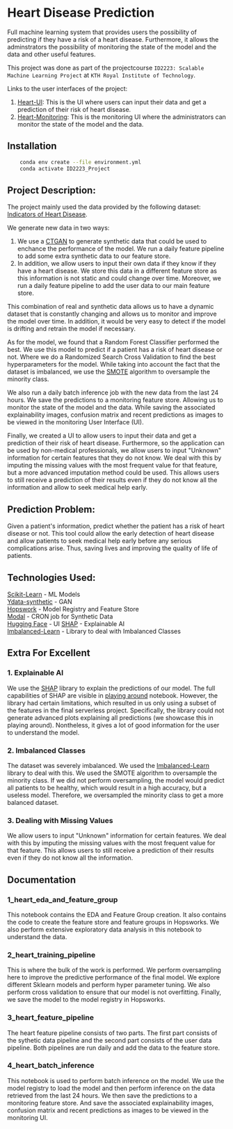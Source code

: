 # Heart Disease Prediction

Full machine learning system that provides users the possibility of predicting if they have a risk of a heart disease. Furthermore, it allows the adminstrators the possibility of monitoring the state of the model and the data and other useful features.

This project was done as part of the projectcourse `ID2223: Scalable Machine Learning Project` at `KTH Royal Institute of Technology`.

Links to the user interfaces of the project:
1) [Heart-UI](https://huggingface.co/spaces/Potatoasdasdasdasda/Heart-UI): This is the UI where users can input their data and get a prediction of their risk of heart disease. 
2) [Heart-Monitoring](https://huggingface.co/spaces/Potatoasdasdasdasda/Heart-Monitoring): This is the monitoring UI where the administrators can monitor the state of the model and the data.

## Installation

```bash
    conda env create --file environment.yml 
    conda activate ID2223_Project
```

## Project Description:

The project mainly used the data provided by the following dataset: [Indicators of Heart Disease](https://www.kaggle.com/datasets/kamilpytlak/personal-key-indicators-of-heart-disease/data). 

We generate new data in two ways:
1) We use a [CTGAN](https://arxiv.org/abs/1907.00503) to generate synthetic data that could be used to enchance the performance of the model. We run a daily feature pipeline to add some extra synthetic data to our feature store.
2) In addition, we allow users to input their own data if they know if they have a heart disease. We store this data in a different feature store as this information is not static and could change over time. Moreover, we run a daily feature pipeline to add the user data to our main feature store.

This combination of real and synthetic data allows us to have a dynamic dataset that is constantly changing and allows us to monitor and improve the model over time. In addition, it would be very easy to detect if the model is drifting and retrain the model if necessary.

As for the model, we found that a Random Forest Classifier performed the best. We use this model to predict if a patient has a risk of heart disease or not. Where we do a Randomized Search Cross Validation to find the best hyperparameters for the model. While taking into account the fact that the dataset is imbalanced, we use the [SMOTE](https://arxiv.org/abs/1106.1813) algorithm to oversample the minority class.

We also run a daily batch inference job with the new data from the last 24 hours. We save the predictions to a monitoring feature store. Allowing us to monitor the state of the model and the data. While saving the associated explainability images, confusion matrix and recent predictions as images to be viewed in the monitoring User Interface (UI).

Finally, we created a UI to allow users to input their data and get a prediction of their risk of heart disease. Furthermore, so the application can be used by non-medical professionals, we allow users to input "Unknown" information for certain features that they do not know. We deal with this by imputing the missing values with the most frequent value for that feature, but a more advanced imputation method could be used. This allows users to still receive a prediction of their results even if they do not know all the information and allow to seek medical help early.

## Prediction Problem:

Given a patient's information, predict whether the patient has a risk of heart disease or not. This tool could allow the early detection of heart disease and allow patients to seek medical help early before any serious complications arise. Thus, saving lives and improving the quality of life of patients.

## Technologies Used:

[Scikit-Learn](https://scikit-learn.org/stable/index.html) - ML Models  
[Ydata-synthetic](https://docs.synthetic.ydata.ai/1.3/) - GAN  
[Hopswork](https://www.hopsworks.ai/) - Model Registry and Feature Store  
[Modal](https://modal.com/)  - CRON job for Synthetic Data  
[Hugging Face](https://huggingface.co/) - UI
[SHAP](https://shap.readthedocs.io/en/latest/) - Explainable AI  
[Imbalanced-Learn](https://imbalanced-learn.org/stable/) - Library to deal with Imbalanced Classes  

## Extra For Excellent 

### 1. Explainable AI

We use the [SHAP](https://shap.readthedocs.io/en/latest/) library to explain the predictions of our model. The full capabilities of SHAP are visible in [playing around](playing_around.ipynb) notebook. However, the library had certain limitations, which resulted in us only using a subset of the features in the final serverless project. Specifically, the library could not generate advanced plots explaining all predictions (we showcase this in playing around). Nontheless, it gives a lot of good information for the user to understand the model.

### 2. Imbalanced Classes

The dataset was severely imbalanced. We used the [Imbalanced-Learn](https://imbalanced-learn.org/stable/) library to deal with this. We used the SMOTE algorithm to oversample the minority class. If we did not perform oversampling, the model would predict all patients to be healthy, which would result in a high accuracy, but a useless model. Therefore, we oversampled the minority class to get a more balanced dataset.

### 3. Dealing with Missing Values
We allow users to input "Unknown" information for certain features. We deal with this by imputing the missing values with the most frequent value for that feature. This allows users to still receive a prediction of their results even if they do not know all the information.

## Documentation


### 1_heart_eda_and_feature_group

This notebook contains the EDA and Feature Group creation. It also contains the code to create the feature store and feature groups in Hopsworks.  We also perform extensive exploratory data analysis in this notebook to understand the data.

### 2_heart_training_pipeline

This is where the bulk of the work is performed. We perform oversampling here to improve the predictive performance of the final model. We explore different Sklearn models and perform hyper parameter tuning. We also perform cross validation to ensure that our model is not overfitting. Finally, we save the model to the model registry in Hopsworks.

### 3_heart_feature_pipeline

The heart feature pipeline consists of two parts. The first part consists of the sythetic data pipeline and the second part consists of the user data pipeline. Both pipelines are run daily and add the data to the feature store.

### 4_heart_batch_inference

This notebook is used to perform batch inference on the model. We use the model registry to load the model and then perform inference on the data retrieved from the last 24 hours. We then save the predictions to a monitoring feature store. And save the associated explainability images, confusion matrix and recent predictions as images to be viewed in the monitoring UI.
